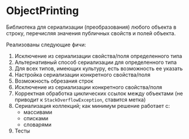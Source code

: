 # ObjectPrinting

Библиотека для сериализации (преобразования) любого объекта в строку, перечисляя значения публичных свойств и полей объекта.

Реализованы следующие фичи:
1. Исключение из сериализации свойства/поля определенного типа
2. Альтернативный способ сериализации для определенного типа
3. Для всех типов, имеющих культуру, есть возможность ее указать
4. Настройка сериализации конкретного свойства/поля
5. Возможность обрезания строк
6. Исключение из сериализации конкретного свойства/поля
7. Корректная обработка циклических ссылок между объектами (не приводит к `StackOverflowException`, ставится метка)
8. Сериализация коллекций; как минимум решение работает с:
	- массивами
	- списками
	- словарями
9. Тесты